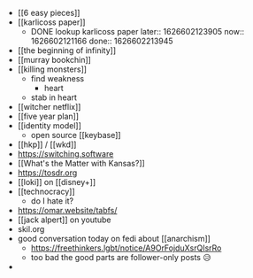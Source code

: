 - [[6 easy pieces]]
- [[karlicoss paper]]
	- DONE lookup karlicoss paper
	  later:: 1626602123905
	  now:: 1626602121166
	  done:: 1626602213945
- [[the beginning of infinity]]
- [[murray bookchin]]
- [[killing monsters]]
	- find weakness
		- heart
	- stab in heart
- [[witcher netflix]]
- [[five year plan]]
- [[identity model]]
	- open source [[keybase]]
- [[hkp]] / [[wkd]]
- https://switching.software
- [[What's the Matter with Kansas?]]
- https://tosdr.org
- [[loki]] on [[disney+]]
- [[technocracy]]
	- do I hate it?
- https://omar.website/tabfs/
- [[jack alpert]] on youtube
- skil.org
- good conversation today on fedi about [[anarchism]]
	- https://freethinkers.lgbt/notice/A9OrFojduXsrQIsrRo
	- too bad the good parts are follower-only posts 😥
-